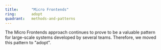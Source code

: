 ```yaml
---
title:      "Micro Frontends"
ring:       adopt
quadrant:   methods-and-patterns
---
```


The Micro Frontends approach continues to prove to be a valuable pattern for large-scale systems developed by several teams. Therefore, we moved this pattern to "adopt".